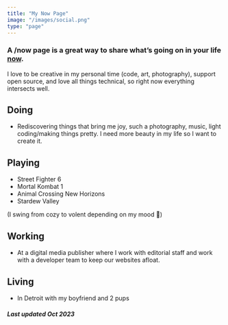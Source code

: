 ```yaml
---
title: "My Now Page"
image: "/images/social.png"
type: "page"
---
```


### A /now page is a great way to share what’s going on in your life [now](https://nownownow.com/about).

I love to be creative in my personal time (code, art, photography), support open source, and love all things technical, so right now everything intersects well. 

## Doing

- Rediscovering things that bring me joy, such a photography, music, light coding/making things pretty. I need more beauty in my life so I want to create it.

## Playing

- Street Fighter 6
- Mortal Kombat 1
- Animal Crossing New Horizons
- Stardew Valley

(I swing from cozy to volent depending on my mood 🤣)

## Working

- At a digital media publisher where I work with editorial staff and work with a developer team to keep our websites afloat. 

## Living

- In Detroit with my boyfriend and 2 pups 

##### *Last updated Oct 2023*